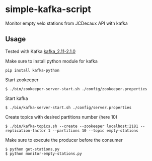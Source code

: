 # simple-kafka-script
Monitor empty velo stations from JCDecaux API with kafka

## Usage
Tested with Kafka [kafka_2.11-2.1.0](https://kafka.apache.org/)

Make sure to install python module for kafka
```
pip install kafka-python
```

Start zookeeper
```
$ ./bin/zookeeper-server-start.sh ./config/zookeeper.properties
```
Start kafka
```
$ ./bin/kafka-server-start.sh ./config/server.properties
```

Create topics with desired partitions number (here 10)
```
$ ./bin/kafka-topics.sh --create --zookeeper localhost:2181 --replication-factor 1 --partitions 10 --topic empty-stations
```

Make sure to execute the producer before the consumer
```
$ python get-stations.py
$ python monitor-empty-stations.py
```
